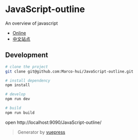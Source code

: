 # JavaScript-outline
An overview of javascript

- [Online](https://Marco-hui.github.io/JavaScript-outline)
- [中文站点](https://Marco-hui.gitee.io/JavaScript-outline)

## Development

```bash
# clone the project
git clone git@github.com:Marco-hui/JavaScript-outline.git

# install dependency
npm install

# develop
npm run dev

# build
npm run build
```

open http://localhost:9090/JavaScript-outline/

> Generator by [vuepress](https://github.com/vuejs/vuepress)
